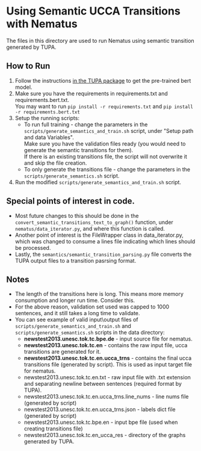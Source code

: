 # Using Semantic UCCA Transitions with Nematus
The files in this directory are used to run Nematus using semantic transition generated by TUPA.

## How to Run
1. Follow the instructions [in the TUPA package](https://github.com/danielhers/tupa#pre-trained-models-with-bert)
to get the pre-trained bert model.
2. Make sure you have the requirements in requirements.txt and requirements.bert.txt.  
You may want to run `pip install -r requirements.txt` and `pip install -r requirements.bert.txt`
3. Setup the running scripts:
    * To run full training - change the parameters in the `scripts/generate_semantics_and_train.sh` script, under "Setup path and data Variables".    
    Make sure you have the validation files ready (you would need to generate the semantic transitions for them).  
    If there is an existing transitions file, the script will not overwrite it and skip the file creation.
    * To only generate the transitions file - change the parameters in the `scripts/generate_semantics.sh` script.  
4. Run the modified `scripts/generate_semantics_and_train.sh` script.

## Special points of interest in code.
* Most future changes to this should be done in the `convert_semantic_transitions_text_to_graph()` function, under `nematus/data_iterator.py`, and where this function is called.  
* Another point of interest is the FileWrapper class in data_iterator.py, which was changed to consume a lines file indicating which lines should be processed.
* Lastly, the `semantics/semantic_transition_parsing.py` file converts the TUPA output files to a transition pasrsing format.


## Notes
* The length of the transitions here is long. This means more memory consumption and longer run time. Consider this.
* For the above reason, validation set used was capped to 1000 sentences, and it still takes a long time to validate.
* You can see example of valid input\output files of `scripts/generate_semantics_and_train.sh` and `scripts/generate_semantics.sh` scripts  in the data directory:
    * **newstest2013.unesc.tok.tc.bpe.de** - input source file for nematus.
    * **newstest2013.unesc.tok.tc.en** - contains the raw input file, ucca transitions are generated for it.
    * **newstest2013.unesc.tok.tc.en.ucca_trns** - contains the final ucca transitions file (generated by script).
      This is used as input target file for nematus.
    * newstest2013.unesc.tok.tc.en.txt - raw input file with .txt extension and separating newline between sentences (required format by TUPA).
    * newstest2013.unesc.tok.tc.en.ucca_trns.line_nums - line nums file (generated by script)
    * newstest2013.unesc.tok.tc.en.ucca_trns.json - labels dict file (generated by script)
    * newstest2013.unesc.tok.tc.bpe.en - input bpe file (used when creating transitions file)
    * newstest2013.unesc.tok.tc.en_ucca_res - directory of the graphs generated by TUPA.
   
    